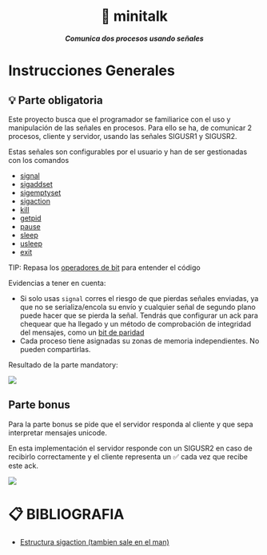 <h1 align="center">
	📖 minitalk
</h1>

<p align="center">
	<b><i>Comunica dos procesos usando señales</i></b><br>

# Instrucciones Generales

## 💡 Parte obligatoria

Este proyecto busca que el programador se familiarice con el uso y manipulación de las señales en procesos. 
Para ello se ha, de comunicar 2 procesos, cliente y servidor, usando las señales SIGUSR1 y SIGUSR2.

Estas señales son configurables por el usuario y han de ser gestionadas con los comandos 
* [signal](https://man7.org/linux/man-pages/man7/signal.7.html)
* [sigaddset](https://man7.org/linux/man-pages/man3/sigaddset.3p.html)
* [sigemptyset](https://man7.org/linux/man-pages/man3/sigemptyset.3p.html)
* [sigaction](https://man7.org/linux/man-pages/man2/sigaction.2.html)
* [kill](https://man7.org/linux/man-pages/man2/kill.2.html)
* [getpid](https://man7.org/linux/man-pages/man2/getpid.2.html)
* [pause](https://man7.org/linux/man-pages/man2/pause.2.html)
* [sleep](https://man7.org/linux/man-pages/man3/sleep.3.html)
* [usleep](https://man7.org/linux/man-pages/man3/usleep.3.html)
* [exit](https://man7.org/linux/man-pages/man3/exit.3.html)

TIP: Repasa los [operadores de bit](https://learn.microsoft.com/en-us/cpp/c-language/c-bitwise-operators?view=msvc-170) para entender el código

Evidencias a tener en cuenta:
- Si solo usas ```signal``` corres el riesgo de que pierdas señales enviadas, ya que no se serializa/encola su envío y cualquier señal de segundo plano puede hacer que se pierda la señal.
  Tendrás que configurar un ack para chequear que ha llegado y un método de comprobación de integridad del mensajes, como un [bit de paridad](https://es.wikipedia.org/wiki/Bit_de_paridad)
- Cada proceso tiene asignadas su zonas de memoria independientes. No pueden compartirlas.

Resultado de la parte mandatory:

![](https://github.com/jaog1992/42_minitalk/tree/master/img/minitalk.gif)

## Parte bonus

Para la parte bonus se pide que el servidor responda al cliente y que sepa interpretar mensajes unicode.

En esta implementación el servidor responde con un SIGUSR2 en caso de recibirlo correctamente y el cliente representa un ✅ cada vez que recibe este ack.

![](https://github.com/jaog1992/42_minitalk/tree/master/img/minitalk_bonus.gif)

# 📋 BIBLIOGRAFIA

* [Estructura sigaction (tambien sale en el man)](https://www.qnx.com/developers/docs/6.5.0SP1.update/com.qnx.doc.neutrino_lib_ref/s/sigaction_struct.html)
